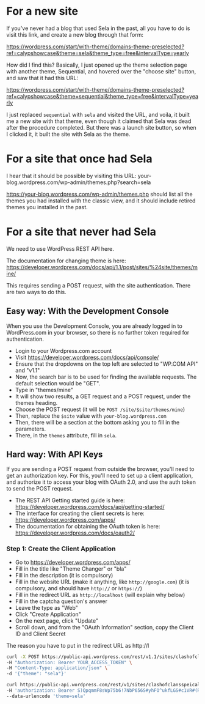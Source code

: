 # For a new site

If you've never had a blog that used Sela in the past, all you have to do is visit this link, and create a new blog through that form:

https://wordpress.com/start/with-theme/domains-theme-preselected?ref=calypshowcase&theme=sela&theme_type=free&intervalType=yearly

How did I find this? Basically, I just opened up the theme selection page with another theme, Sequential, and hovered over the "choose site" button, and saw that it had this URL:

https://wordpress.com/start/with-theme/domains-theme-preselected?ref=calypshowcase&theme=sequential&theme_type=free&intervalType=yearly

I just replaced `sequential` with `sela` and visited the URL, and voila, it built me a new site with that theme, even though it claimed that Sela was dead after the procedure completed. But there was a launch site button, so when I clicked it, it built the site with Sela as the theme.

# For a site that once had Sela

I hear that it should be possible by visiting this URL: your-blog.wordpress.com/wp-admin/themes.php?search=sela

https://your-blog.wordpress.com/wp-admin/themes.php should list all the themes you had installed with the classic view, and it should include retired themes you installed in the past.

# For a site that never had Sela

We need to use WordPress REST API here.

The documentation for changing theme is here: https://developer.wordpress.com/docs/api/1.1/post/sites/%24site/themes/mine/

This requires sending a POST request, with the site authentication. There are two ways to do this.
## Easy way: With the Development Console

When you use the Development Console, you are already logged in to WordPress.com in your browser, so there is no further token required for authentication.

- Login to your Wordpress.com account
- Visit https://developer.wordpress.com/docs/api/console/
- Ensure that the dropdowns on the top left are selected to "WP.COM API" and "v1.1"
- Now, the search bar is to be used for finding the available requests. The default selection would be "GET".
- Type in "themes/mine"
- It will show two results, a GET request and a POST request, under the themes heading.
- Choose the POST request (it will be `POST /site/$site/themes/mine`)
- Then, replace the `$site` value with `your-blog.wordpress.com`
- Then, there will be a section at the bottom asking you to fill in the parameters.
- There, in the `themes` attribute, fill in `sela`.

## Hard way: With API Keys

If you are sending a POST request from outside the browser, you'll need to get an authorization key. For this, you'll need to set up a client application, and authorize it to access your blog with OAuth 2.0, and use the auth token to send the POST request.

- The REST API Getting started guide is here: https://developer.wordpress.com/docs/api/getting-started/
- The interface for creating the client secrets is here: https://developer.wordpress.com/apps/
- The documentation for obtaining the OAuth token is here: https://developer.wordpress.com/docs/oauth2/

### Step 1: Create the Client Application

- Go to https://developer.wordpress.com/apps/
- Fill in the title like "Theme Changer" or "bla"
- Fill in the description (it is compulsory)
- Fill in the website URL (make it anything, like `http://google.com`) (it is compulsory, and should have `http://` or `https://`)
- Fill in the redirect URL as `http://localhost` (will explain why below)
- Fill in the captcha question's answer
- Leave the type as "Web"
- Click "Create Application"
- On the next page, click "Update"
- Scroll down, and from the "OAuth Information" section, copy the Client ID and Client Secret

The reason you have to put in the redirect URL as http://l

```sh
curl -X POST https://public-api.wordpress.com/rest/v1.1/sites/clashofclansspeical.wordpress.com/themes/mine \
-H "Authorization: Bearer YOUR_ACCESS_TOKEN" \
-H "Content-Type: application/json" \
-d '{"theme": "sela"}'
```

```sh
curl https://public-api.wordpress.com/rest/v1/sites/clashofclansspeical.wordpress.com/themes/mine \
-H 'authorization: Bearer S)QpqmmF8sWp75b6!7NbP656S#yhFO^ukfLGS#c1VR#(Ru5hc#qX@ELFh#Si4c3M' \
--data-urlencode 'theme=sela'
```
